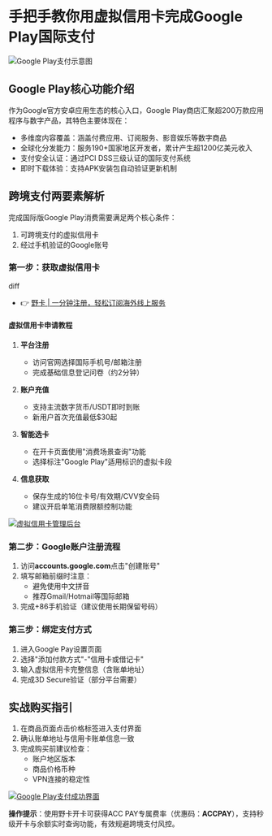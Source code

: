 # 手把手教你用虚拟信用卡完成Google Play国际支付

![Google Play支付示意图](https://bbtdd.com/wp-content/uploads/img/2269816364.webp)

## Google Play核心功能介绍
作为Google官方安卓应用生态的核心入口，Google Play商店汇聚超200万款应用程序与数字产品，其特色主要体现在：
- 多维度内容覆盖：涵盖付费应用、订阅服务、影音娱乐等数字商品
- 全球化分发能力：服务190+国家地区开发者，累计产生超1200亿美元收入
- 支付安全认证：通过PCI DSS三级认证的国际支付系统
- 即时下载体验：支持APK安装包自动验证更新机制

## 跨境支付两要素解析
完成国际版Google Play消费需要满足两个核心条件：
1. 可跨境支付的虚拟信用卡
2. 经过手机验证的Google账号

### 第一步：获取虚拟信用卡
diff
+ 👉 [野卡 | 一分钟注册，轻松订阅海外线上服务](https://bbtdd.com/yeka)


#### 虚拟信用卡申请教程
1. **平台注册**
   - 访问官网选择国际手机号/邮箱注册
   - 完成基础信息登记问卷（约2分钟）

2. **账户充值**
   - 支持主流数字货币/USDT即时到账
   - 新用户首次充值最低$30起

3. **智能选卡**
   - 在开卡页面使用"消费场景查询"功能
   - 选择标注"Google Play"适用标识的虚拟卡段

4. **信息获取**
   - 保存生成的16位卡号/有效期/CVV安全码
   - 建议开启单笔消费限额控制功能

[![虚拟信用卡管理后台](https://bbtdd.com/wp-content/uploads/img/841389235065.webp)](https://bbtdd.com/yeka)

### 第二步：Google账户注册流程
1. 访问**accounts.google.com**点击"创建账号"
2. 填写邮箱前缀时注意：
   - 避免使用中文拼音
   - 推荐Gmail/Hotmail等国际邮箱
3. 完成+86手机验证（建议使用长期保留号码）

### 第三步：绑定支付方式
1. 进入Google Pay设置页面
2. 选择"添加付款方式"-"信用卡或借记卡"
3. 输入虚拟信用卡完整信息（含账单地址）
4. 完成3D Secure验证（部分平台需要）

## 实战购买指引
1. 在商品页面点击价格标签进入支付界面
2. 确认账单地址与信用卡账单信息一致
3. 完成购买前建议检查：
   - 账户地区版本
   - 商品价格币种
   - VPN连接的稳定性

[![Google Play支付成功界面](https://bbtdd.com/wp-content/uploads/img/64532079977.webp)](https://bbtdd.com/yeka)

**操作提示**：使用野卡开卡可获得ACC PAY专属费率（优惠码：**ACCPAY**），支持秒级开卡与余额实时查询功能，有效规避跨境支付风控。